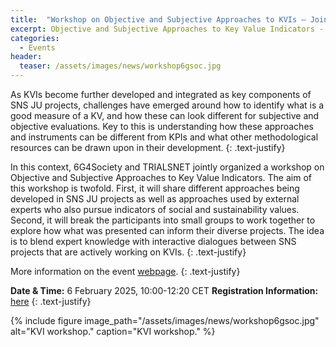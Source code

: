 ```yaml
---
title:  "Workshop on Objective and Subjective Approaches to KVIs – Jointly organized by TrialsNet and 6G4Society"
excerpt: Objective and Subjective Approaches to Key Value Indicators - Sharing methodological approaches and evaluation instruments. Jointly Organised Workshop by 6G4Society and TRIALSNET.
categories: 
  - Events
header:
  teaser: /assets/images/news/workshop6gsoc.jpg
---
```


As KVIs become further developed and integrated as key components of SNS JU projects, challenges have emerged around how to identify what is a good measure of a KV, and how these can look different for subjective and objective evaluations. Key to this is understanding how these approaches and instruments can be different from KPIs and what other methodological resources can be drawn upon in their development. 
{: .text-justify}

In this context, 6G4Society and TRIALSNET jointly organized a workshop on Objective and Subjective Approaches to Key Value Indicators. The aim of this workshop is twofold. First, it will share different approaches being developed in SNS JU projects as well as approaches used by external experts who also pursue indicators of social and sustainability values. Second, it will break the participants into small groups to work together to explore how what was presented can inform their diverse projects. The idea is to blend expert knowledge with interactive dialogues between SNS projects that are actively working on KVIs.
{: .text-justify}

More information on the event [webpage](https://6g4society.eu/event/6g4society-trialsnet-workshop-/).
{: .text-justify}

**Date & Time:** 6 February 2025, 10:00-12:20 CET
**Registration Information:** [here](https://6g4society.eu/event/6g4society-trialsnet-workshop-/) 
{: .text-justify}

{% include figure image_path="/assets/images/news/workshop6gsoc.jpg" alt="KVI workshop." caption="KVI workshop." %}



